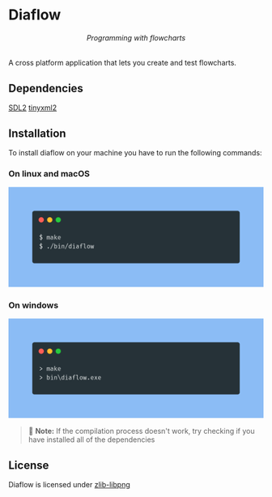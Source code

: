 # Diaflow

<h6 style="text-align: center;"> Programming with flowcharts </h6>
A cross platform application that lets you create and test flowcharts.

## Dependencies

[SDL2](https://www.libsdl.org/)
[tinyxml2](https://github.com/leethomason/tinyxml2)

## Installation

To install diaflow on your machine you have to run the following commands:

### On linux and macOS

![make; ./bin/diaflow](screenshots/unix_installation.png)

### On windows

![make; bin\diaflow.exe](screenshots/win_installation.png)

> :memo: **Note:** If the compilation process doesn't work, try checking if you have installed all of the dependencies

## License

Diaflow is licensed under [zlib-libpng](https://opensource.org/licenses/Zlib)

